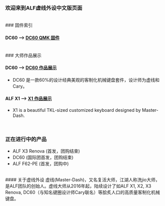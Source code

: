 ### 欢迎来到ALF虚线外设中文版页面

<br>
### 固件索引

#### DC60 --> [DC60 QMK 固件](/doc/dc60中文固件手册.md)

<br>
### 大师作品展示

#### DC60 --> [DC60 作品展示](/doc/dc60_gallery.md)
* DC60 是一款60%的设计经典美观的客制化机械键盘套件，设计师为虚线和Cary。

#### ALF X1 --> [X1 作品展示](/doc/x1_gallery.md)
* X1 is a beautiful TKL-sized customized keyboard designed by Master-Dash. 
<br>

### 正在进行中的产品

* ALF X3 Renova (首发，团购结束)
* DC60 (国际团首发，团购结束)
* ALF F62-PE (首发，团购中)



<br>
#### 关于虚线外设
虚线(Master-Dash)，又名复活大师，江湖人称洗jio大师，是ALF团队的创始人。虚线大师从2016年起，陆续设计了如ALF X1, X2, X3 Renova, DC60（与知名键圈设计师Cary联名）等脍炙人口的高质量客制化机械键盘。
